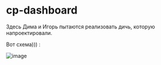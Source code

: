 # cp-dashboard

Здесь Дима и Игорь пытаются реализовать дичь, которую напроектировали. 

Вот схема))) :

![image](https://user-images.githubusercontent.com/60537382/147417620-8953aeb2-32b6-46fb-8151-484288159ad2.png)
